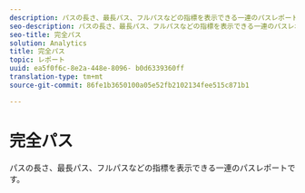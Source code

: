 ```yaml
---
description: パスの長さ、最長パス、フルパスなどの指標を表示できる一連のパスレポートです。
seo-description: パスの長さ、最長パス、フルパスなどの指標を表示できる一連のパスレポートです。
seo-title: 完全パス
solution: Analytics
title: 完全パス
topic: レポート
uuid: ea5f0f6c-8e2a-448e-8096- b0d6339360ff
translation-type: tm+mt
source-git-commit: 86fe1b3650100a05e52fb2102134fee515c871b1

---
```



# 完全パス

パスの長さ、最長パス、フルパスなどの指標を表示できる一連のパスレポートです。

